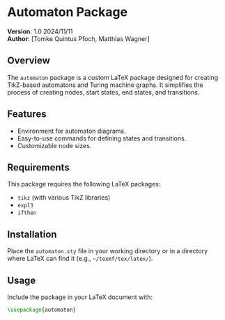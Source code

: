 # Automaton Package

**Version**: 1.0 2024/11/11  
**Author**: [Tomke Quintus Pfoch, Matthias Wagner]

## Overview
The `automaton` package is a custom LaTeX package designed for creating TikZ-based automatons and Turing machine graphs. It simplifies the process of creating nodes, start states, end states, and transitions.

## Features
- Environment for automaton diagrams.
- Easy-to-use commands for defining states and transitions.
- Customizable node sizes.


## Requirements
This package requires the following LaTeX packages:
- `tikz` (with various TikZ libraries)
- `expl3`
- `ifthen`

## Installation
Place the `automaton.sty` file in your working directory or in a directory where LaTeX can find it (e.g., `~/texmf/tex/latex/`).

## Usage
Include the package in your LaTeX document with:
```latex
\usepackage{automaton}

